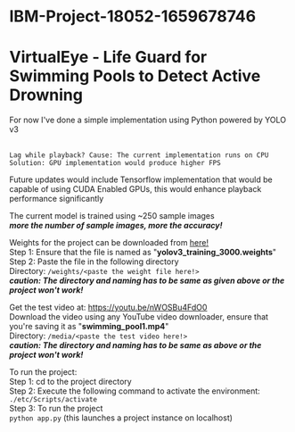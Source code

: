 # IBM-Project-18052-1659678746

# VirtualEye - Life Guard for Swimming Pools to Detect Active Drowning

For now I've done a simple implementation using Python powered by YOLO v3

</br>```Lag while playback? Cause: The current implementation runs on CPU```
</br>```Solution: GPU implementation would produce higher FPS```

Future updates would include Tensorflow implementation that would be capable of using CUDA Enabled GPUs, this would enhance playback performance significantly

The current model is trained using ~250 sample images
</br><b><i>more the number of sample images, more the accuracy!</i></b>

Weights for the project can be downloaded from <u><a href="https://drive.google.com/file/d/1-ECcQYbQQvyVEwvT54T0sdTdu9R3AZkM/view?usp=sharing">here!</a></u>
</br>Step 1: Ensure that the file is named as "<b>yolov3_training_3000.weights</b>"
</br>Step 2: Paste the file in the following directory
</br>Directory: ```/weights/<paste the weight file here!>```
</br><b><i>caution: The directory and naming has to be same as given above or the project won't work!</i></b>

Get the test video at: https://youtu.be/nWOSBu4FdO0
</br>Download the video using any YouTube video downloader, ensure that you're saving it as "<b>swimming_pool1.mp4</b>"
</br>Directory: ```/media/<paste the test video here!>```
</br><b><i>caution: The directory and naming has to be same as above or the project won't work!</i></b>

To run the project:
<br>Step 1: cd to the project directory
<br>Step 2: Execute the following command to activate the environment:
<br>```./etc/Scripts/activate```
<br>Step 3: To run the project
<br>```python app.py``` (this launches a project instance on localhost)